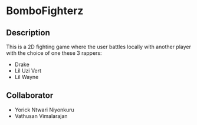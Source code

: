 # BomboFighterz

## Description

This is a 2D fighting game where the user battles locally with another player with the choice of one these 3 rappers:

* Drake 
* Lil Uzi Vert
* Lil Wayne

## Collaborator 

- Yorick Ntwari Niyonkuru
- Vathusan Vimalarajan


